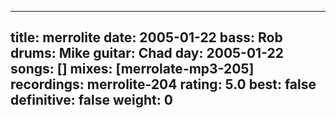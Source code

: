 
---
title: merrolite
date: 2005-01-22
bass:	Rob
drums:	Mike
guitar:	Chad
day: 2005-01-22
songs: []
mixes: [merrolate-mp3-205]
recordings: merrolite-204
rating: 5.0
best: false
definitive: false
weight: 0
---
